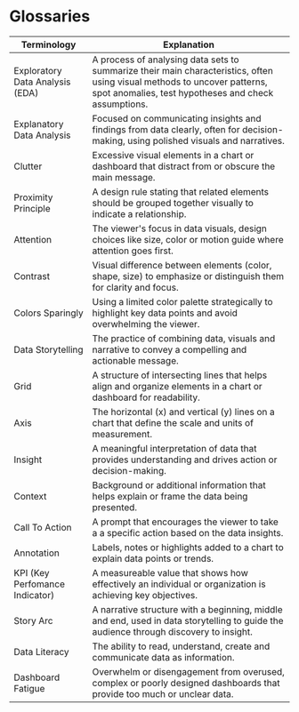 # Glossaries

Terminology | Explanation
---|---
Exploratory Data Analysis (EDA)| A process of analysing data sets to summarize their main characteristics, often using visual methods to uncover patterns, spot anomalies, test hypotheses and check assumptions.
Explanatory Data Analysis | Focused on communicating insights and findings from data clearly, often for decision-making, using polished visuals and narratives.
Clutter | Excessive visual elements in a chart or dashboard that distract from or obscure the main message.
Proximity Principle | A design rule stating that related elements should be grouped together visually to indicate a relationship.
Attention | The viewer's focus in data visuals, design choices like size, color or motion guide where attention goes first.
Contrast | Visual difference between elements (color, shape, size) to emphasize or distinguish them for clarity and focus.
Colors Sparingly | Using a limited color palette strategically to highlight key data points and avoid overwhelming the viewer.
Data Storytelling | The practice of combining data, visuals and narrative to convey a compelling and actionable message.
Grid | A structure of intersecting lines that helps align and organize elements in a chart or dashboard for readability.
Axis | The horizontal (x) and vertical (y) lines on a chart that define the scale and units of measurement.
Insight | A meaningful interpretation of data that provides understanding and drives action or decision-making.
Context | Background or additional information that helps explain or frame the data being presented.
Call To Action | A prompt that encourages the viewer to take a a specific action based on the data insights.
Annotation | Labels, notes or highlights added to a chart to explain data points or trends.
KPI (Key Perfomance Indicator) | A measureable value that shows how effectively an individual or organization is achieving key objectives.
Story Arc | A narrative structure with a beginning, middle and end, used in data storytelling to guide the audience through discovery to insight.
Data Literacy | The ability to read, understand, create and communicate data as information.
Dashboard Fatigue | Overwhelm or disengagement from overused, complex or poorly designed dashboards that provide too much or unclear data.